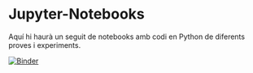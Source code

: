 # Jupyter-Notebooks
Aquí hi haurà un seguit de notebooks amb codi en Python de diferents proves i experiments.

[![Binder](https://mybinder.org/badge_logo.svg)](https://mybinder.org/v2/gh/Mapaor4/Jupyter-Notebooks/HEAD)
